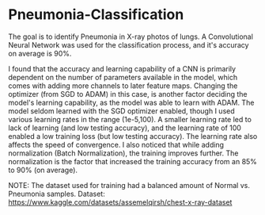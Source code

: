 # Pneumonia-Classification

The goal is to identify Pneumonia in X-ray photos of lungs. A Convolutional Neural Network was used for the classification process, and it's accuracy on average is 90%. 

I found that the accuracy and learning capability of a CNN is primarily dependent on the number of parameters available in the model, which comes with adding more channels to later feature maps. Changing the optimizer (from SGD to ADAM) in this case, is another factor deciding the model's learning capability, as the model was able to learn with ADAM. The model seldom learned with the SGD optimizer enabled, though I used various learning rates in the range (1e-5,100). A smaller learning rate led to lack of learning (and low testing accuracy), and the learning rate of 100 enabled a low training loss (but low testing accuracy). The learning rate also affects the speed of convergence. I also noticed that while adding normalization (Batch Normalization), the training improves further. The normalization is the factor that increased the training accuracy from an 85% to 90% (on average).


NOTE: The dataset used for training had a balanced amount of Normal vs. Pneumonia samples.
Dataset: https://www.kaggle.com/datasets/assemelqirsh/chest-x-ray-dataset
